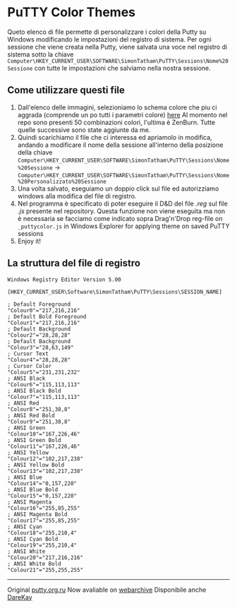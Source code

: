 # PuTTY Color Themes
Queto elenco di file permette di personalizzare i colori della Putty su Windows modificando le impostazioni del registro di sistema.
Per ogni sessione che viene creata nella Putty, viene salvata una voce nel registro di sistema sotto la chiave
`Computer\HKEY_CURRENT_USER\SOFTWARE\SimonTatham\PuTTY\Sessions\Nome%20Sessione`
con tutte le impostazioni che salviamo nella nostra sessione.

## Come utilizzare questi file
1. Dall'elenco delle immagini, selezioniamo lo schema colore che piu ci aggrada (comprende un po tutti i parametri colore) [here](images/readme.md)
    Al momento nel repo sono presenti 50 combinazioni colori, l'ultima è ZenBurn. Tutte quelle successive sono state aggiunte da me.
2. Quindi scarichiamo il file che ci interessa ed apriamolo in modifica, andando a modificare il nome della sessione all'interno della posizione della chiave
    `Computer\HKEY_CURRENT_USER\SOFTWARE\SimonTatham\PuTTY\Sessions\Nome%20Sessione` -> `Computer\HKEY_CURRENT_USER\SOFTWARE\SimonTatham\PuTTY\Sessions\Nome%20Personalizzato%20Sessione` 
3. Una volta salvato, eseguiamo un doppio click sul file ed autorizziamo windows alla modifica del file di registro.
4. Nel programma è specificato di poter eseguire il D&D del file _.reg_ sul file _.js_ presente nel repository. Questa funzione non viene eseguita ma non è necessaria se facciamo come indicato sopra
    Drag'n'Drop reg-file on `_puttycolor.js` in Windows Explorer for applying theme on saved PuTTY sessions
5. Enjoy it!

## La struttura del file di registro
```
Windows Registry Editor Version 5.00

[HKEY_CURRENT_USER\Software\SimonTatham\PuTTY\Sessions\SESSION_NAME]

; Default Foreground
"Colour0"="217,216,216"
; Default Bold Foreground
"Colour1"="217,216,216"
; Default Background
"Colour2"="28,28,28"
; Default Background
"Colour3"="28,63,149"
; Cursor Text
"Colour4"="28,28,28"
; Cursor Color
"Colour5"="231,231,232"
; ANSI Black
"Colour6"="115,113,113"
; ANSI Black Bold
"Colour7"="115,113,113"
; ANSI Red
"Colour8"="251,38,8"
; ANSI Red Bold
"Colour9"="251,38,8"
; ANSI Green
"Colour10"="167,226,46"
; ANSI Green Bold
"Colour11"="167,226,46"
; ANSI Yellow
"Colour12"="102,217,238"
; ANSI Yellow Bold
"Colour13"="102,217,238"
; ANSI Blue
"Colour14"="0,157,220"
; ANSI Blue Bold
"Colour15"="0,157,220"
; ANSI Magenta
"Colour16"="255,85,255"
; ANSI Magenta Bold
"Colour17"="255,85,255"
; ANSI Cyan
"Colour18"="255,210,4"
; ANSI Cyan Bold
"Colour19"="255,210,4"
; ANSI White
"Colour20"="217,216,216"
; ANSI White Bold
"Colour21"="255,255,255"
```
----
Original [putty.org.ru](http://putty.org.ru/themes/index.html)
Now avaliable on [webarchive]( https://web.archive.org/web/20151122030926/http://putty.org.ru:80/themes/index.html)
Disponibile anche [DareKay](https://darekkay.com/blog/my-putty-color-scheme/)
